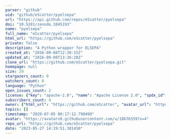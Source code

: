 ```yaml
---
parser: "github"
uid: "github/eScatter/pyelsepa"
url: "https://api.github.com/repos/eScatter/pyelsepa"
doi: "10.5281/zenodo.1045193"
name: "pyelsepa"
full_name: "eScatter/pyelsepa"
html_url: "https://github.com/eScatter/pyelsepa"
private: false
description: "A Python wrapper for ELSEPA"
created_at: "2016-09-08T12:30:15Z"
updated_at: "2016-09-08T13:36:28Z"
clone_url: "https://github.com/eScatter/pyelsepa.git"
homepage: null
size: 29
stargazers_count: 0
watchers_count: 0
language: "Python"
open_issues_count: 2
license: {"key": "apache-2.0", "name": "Apache License 2.0", "spdx_id": "Apache-2.0", "url": "https://api.github.com/licenses/apache-2.0", "node_id": "MDc6TGljZW5zZTI="}
subscribers_count: 4
owner: {"html_url": "https://github.com/eScatter", "avatar_url": "https://avatars0.githubusercontent.com/u/18676359?v=4", "login": "eScatter", "type": "Organization"}
topics: []
timestamp: "2020-07-05 00:17:12.790499"
avatar: "https://avatars0.githubusercontent.com/u/18676359?v=4"
repo_url: "https://github.com/eScatter/pyelsepa"
date: "2023-05-27 14:19:51.381450"
---
```


